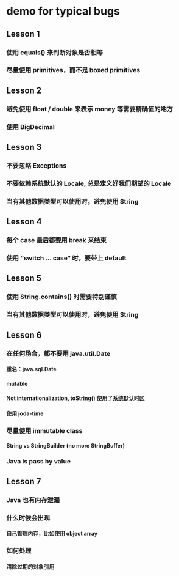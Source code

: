 # demo for typical bugs
## Lesson 1
### 使用 equals() 来判断对象是否相等
### 尽量使用 primitives，而不是 boxed primitives

## Lesson 2
### 避免使用 float / double 来表示 money 等需要精确值的地方
### 使用 BigDecimal

## Lesson 3
### 不要忽略 Exceptions
### 不要依赖系统默认的 Locale, 总是定义好我们期望的 Locale
### 当有其他数据类型可以使用时，避免使用 String

## Lesson 4
### 每个 case 最后都要用 break 来结束
### 使用 “switch … case” 时，要带上 default

## Lesson 5
### 使用 String.contains() 时需要特别谨慎
### 当有其他数据类型可以使用时，避免使用 String

## Lesson 6
### 在任何场合，都不要用 java.util.Date
#### 重名：java.sql.Date
#### mutable
#### Not internationalization, toString() 使用了系统默认时区
#### 使用 joda-time
### 尽量使用 immutable class
#### String vs StringBuilder (no more StringBuffer)
### Java is pass by value

## Lesson 7 
### Java 也有内存泄漏
### 什么时候会出现
#### 自己管理内存，比如使用 object array
### 如何处理
#### 清除过期的对象引用